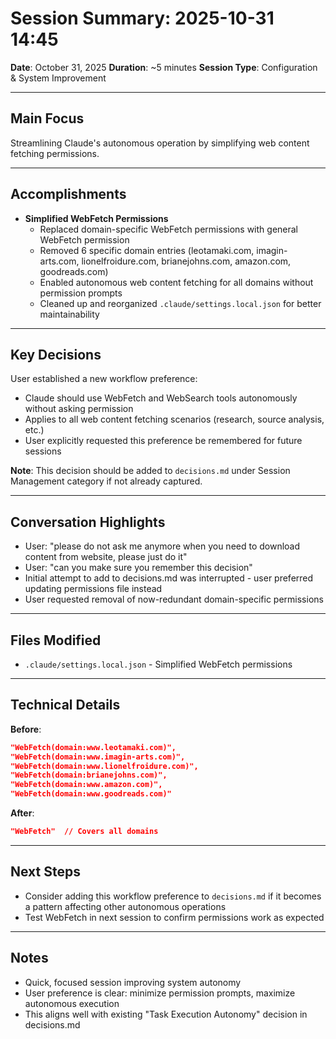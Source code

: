 # Session Summary: 2025-10-31 14:45

**Date**: October 31, 2025
**Duration**: ~5 minutes
**Session Type**: Configuration & System Improvement

---

## Main Focus

Streamlining Claude's autonomous operation by simplifying web content fetching permissions.

---

## Accomplishments

- **Simplified WebFetch Permissions**
  - Replaced domain-specific WebFetch permissions with general WebFetch permission
  - Removed 6 specific domain entries (leotamaki.com, imagin-arts.com, lionelfroidure.com, brianejohns.com, amazon.com, goodreads.com)
  - Enabled autonomous web content fetching for all domains without permission prompts
  - Cleaned up and reorganized `.claude/settings.local.json` for better maintainability

---

## Key Decisions

User established a new workflow preference:
- Claude should use WebFetch and WebSearch tools autonomously without asking permission
- Applies to all web content fetching scenarios (research, source analysis, etc.)
- User explicitly requested this preference be remembered for future sessions

**Note**: This decision should be added to `decisions.md` under Session Management category if not already captured.

---

## Conversation Highlights

- User: "please do not ask me anymore when you need to download content from website, please just do it"
- User: "can you make sure you remember this decision"
- Initial attempt to add to decisions.md was interrupted - user preferred updating permissions file instead
- User requested removal of now-redundant domain-specific permissions

---

## Files Modified

- `.claude/settings.local.json` - Simplified WebFetch permissions

---

## Technical Details

**Before**:
```json
"WebFetch(domain:www.leotamaki.com)",
"WebFetch(domain:www.imagin-arts.com)",
"WebFetch(domain:www.lionelfroidure.com)",
"WebFetch(domain:brianejohns.com)",
"WebFetch(domain:www.amazon.com)",
"WebFetch(domain:www.goodreads.com)"
```

**After**:
```json
"WebFetch"  // Covers all domains
```

---

## Next Steps

- Consider adding this workflow preference to `decisions.md` if it becomes a pattern affecting other autonomous operations
- Test WebFetch in next session to confirm permissions work as expected

---

## Notes

- Quick, focused session improving system autonomy
- User preference is clear: minimize permission prompts, maximize autonomous execution
- This aligns well with existing "Task Execution Autonomy" decision in decisions.md
